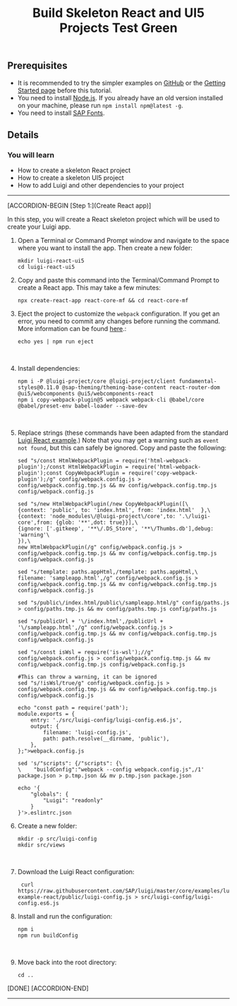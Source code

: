 ﻿---
title: Build Skeleton React and UI5 Projects Test Green
description: Create skeleton React and UI5 projects and install Luigi.
auto_validation: true
time: 5
tags: [ tutorial>beginner, programming-tool>javascript]
primary_tag: topic>user-interface
---

## Prerequisites
 - It is recommended to try the simpler examples on [GitHub](https://github.com/SAP/luigi/tree/master/core/examples) or the [Getting Started page](https://docs.luigi-project.io/docs/getting-started/?section=examples) before this tutorial.
 - You need to install [Node.js](https://nodejs.org/en/download/current/). If you already have an old version installed on your machine, please run `npm install npm@latest -g`.
 - You need to install [SAP Fonts](https://experience.sap.com/fiori-design-web/downloads/#sap-icon-font).

## Details
### You will learn
  - How to create a skeleton React project
  - How to create a skeleton UI5 project
  - How to add Luigi and other dependencies to your project

---

[ACCORDION-BEGIN [Step 1:](Create React app)]

In this step, you will create a React skeleton project which will be used to create your Luigi app.

1. Open a Terminal or Command Prompt window and navigate to the space where you want to install the app. Then create a new folder:

    ```Shell
    mkdir luigi-react-ui5
    cd luigi-react-ui5
    ```

2. Copy and paste this command into the Terminal/Command Prompt to create a React app. This may take a few minutes:

    ```Shell
    npx create-react-app react-core-mf && cd react-core-mf
    ```

3.  Eject the project to customize the `webpack` configuration. If you get an error, you need to commit any changes before running the command. More information can be found [here](https://stackoverflow.com/questions/45671057/how-to-run-eject-in-my-react-app).:

    ```Shell
    echo yes | npm run eject
    ```
    ​
4. Install dependencies:

    ```Shell
    npm i -P @luigi-project/core @luigi-project/client fundamental-styles@0.11.0 @sap-theming/theming-base-content react-router-dom @ui5/webcomponents @ui5/webcomponents-react
    npm i copy-webpack-plugin@5 webpack webpack-cli @babel/core @babel/preset-env babel-loader --save-dev
    ```
    ​
5. Replace strings (these commands have been adapted from the standard [Luigi React example](https://github.com/SAP/luigi/blob/master/scripts/setup/react.sh).) Note that you may get a warning such as `event not found`, but this can safely be ignored. Copy and paste the following:

    ```Shell
    sed "s/const HtmlWebpackPlugin = require('html-webpack-plugin');/const HtmlWebpackPlugin = require('html-webpack-plugin');const CopyWebpackPlugin = require('copy-webpack-plugin');/g" config/webpack.config.js > config/webpack.config.tmp.js && mv config/webpack.config.tmp.js config/webpack.config.js

    sed "s/new HtmlWebpackPlugin(/new CopyWebpackPlugin([\
    {context: 'public', to: 'index.html', from: 'index.html'  },\
    {context: 'node_modules\/@luigi-project\/core',to: '.\/luigi-core',from: {glob: '**',dot: true}}],\
    {ignore: ['.gitkeep', '**\/.DS_Store', '**\/Thumbs.db'],debug: 'warning'\
    }),\
    new HtmlWebpackPlugin(/g" config/webpack.config.js > config/webpack.config.tmp.js && mv config/webpack.config.tmp.js config/webpack.config.js

    sed "s/template: paths.appHtml,/template: paths.appHtml,\
    filename: 'sampleapp.html',/g" config/webpack.config.js > config/webpack.config.tmp.js && mv config/webpack.config.tmp.js config/webpack.config.js

    sed "s/public\/index.html/public\/sampleapp.html/g" config/paths.js > config/paths.tmp.js && mv config/paths.tmp.js config/paths.js

    sed "s/publicUrl + '\/index.html',/publicUrl + '\/sampleapp.html',/g" config/webpack.config.js > config/webpack.config.tmp.js && mv config/webpack.config.tmp.js config/webpack.config.js

    sed "s/const isWsl = require('is-wsl');//g" config/webpack.config.js > config/webpack.config.tmp.js && mv config/webpack.config.tmp.js config/webpack.config.js

    #This can throw a warning, it can be ignored
    sed "s/!isWsl/true/g" config/webpack.config.js > config/webpack.config.tmp.js && mv config/webpack.config.tmp.js config/webpack.config.js

    echo "const path = require('path');
    module.exports = {
        entry: './src/luigi-config/luigi-config.es6.js',
        output: {
            filename: 'luigi-config.js',
            path: path.resolve(__dirname, 'public'),
        },
    };">webpack.config.js

    sed 's/"scripts": {/"scripts": {\
    \    "buildConfig":"webpack --config webpack.config.js",/1' package.json > p.tmp.json && mv p.tmp.json package.json

    echo '{
        "globals": {
            "Luigi": "readonly"
        }
    }'>.eslintrc.json
    ```

6. Create a new folder:

    ```Shell
    mkdir -p src/luigi-config
    mkdir src/views
    ```
    ​
7. Download the Luigi React configuration:

    ```Shell
     curl https://raw.githubusercontent.com/SAP/luigi/master/core/examples/luigi-example-react/public/luigi-config.js > src/luigi-config/luigi-config.es6.js
    ```

8.  Ins​tall and run the configuration:

    ```Shell
    npm i
    npm run buildConfig
    ```
    ​
9.  Move back into the root directory:

    ```Shell
    cd ..
    ```

[DONE]
[ACCORDION-END]


---
